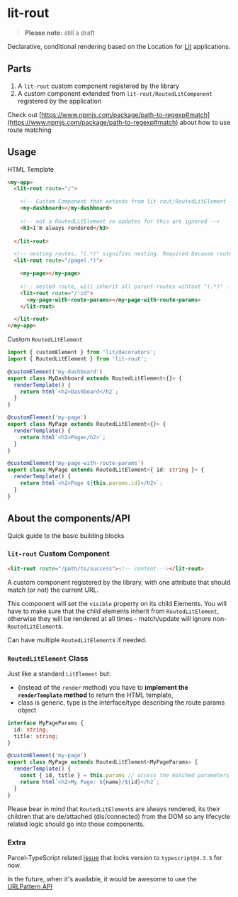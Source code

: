 # lit-rout

> **Please note:** still a draft

Declarative, conditional rendering based on the Location for [Lit](https://lit.dev/) applications.

## Parts

1. A `lit-rout` custom component registered by the library
1. A custom component extended from `lit-rout/RoutedLitComponent` registered by the application

Check out [https://www.npmjs.com/package/path-to-regexp#match](https://www.npmjs.com/package/path-to-regexp#match) about how to use route matching

## Usage

HTML Template

```html
<my-app>
  <lit-rout route="/">

    <!-- Custom Component that extends from lit-rout/RoutedLitElement -->
    <my-dashboard></my-dashboard>
    
    <!-- not a RoutedLitElement so updates for this are ignored -->
    <h3>I'm always rendered</h3>
    
  </lit-rout>

  <!-- nesting routes, "(.*)" signifies nesting. Required because routes are strictly matched -->
  <lit-rout route="/page(.*)">

    <my-page></my-page>
    
    <!-- nested route, will inherit all parent routes wihtout "(.*)" -->
    <lit-rout route="/:id">
      <my-page-with-route-params></my-page-with-route-params>
    </lit-rout>

  </lit-rout>
</my-app>
```

Custom `RoutedLitElement`

```ts
import { customElement } from 'lit/decorators';
import { RoutedLitElement } from 'lit-rout';

@customElement('my-dashboard')
export class MyDashboard extends RoutedLitElement<{}> {
  renderTemplate() {
    return html`<h2>Dashboard</h2`;
  }
}

@customElement('my-page')
export class MyPage extends RoutedLitElement<{}> {
  renderTemplate() {
    return html`<h2>Page</h2>`;
  }
}

@customElement('my-page-with-route-params')
export class MyPage extends RoutedLitElement<{ id: string }> {
  renderTemplate() {
    return html`<h2>Page ${this.params.id}</h2>`;
  }
}
```

## About the components/API

Quick guide to the basic building blocks

### `lit-rout` Custom Component

```html
<lit-rout route="/path/to/success"><!-- content --></lit-rout>
```

A custom component registered by the library, with one attribute that should match (or not) the current URL.

This component will set the `visible` property on its child Elements. You will have to make sure that the child elements inherit from `RoutedLitElement`, otherwise they will be rendered at all times - match/update will ignore non-`RoutedLitElement`s.

Can have multiple `RoutedLitElement`s if needed.

### `RoutedLitElement` Class

Just like a standard `LitElement` but:

- (instead of the `render` method) you have to **implement the `renderTemplate` method** to return the HTML template,
- class is generic, type is the interface/type describing the route params object

```ts
interface MyPageParams {
  id: string;
  title: string;
}

@customElement('my-page')
export class MyPage extends RoutedLitElement<MyPageParams> {
  renderTemplate() {
    const { id, title } = this.params // access the matched parameters from the URL - within the container lit-rout element !!!
    return html`<h2>My Page: ${name}/${id}</h2`;
  }
}
```

Please bear in mind that `RoutedLitElement`s are always rendered, its their children that are de/attached (dis/connected) from the DOM so any lifecycle related logic should go into those components.

### Extra

Parcel-TypeScript related [issue](https://github.com/parcel-bundler/parcel/issues/7325) that locks version to `typescript@4.3.5` for now.

In the future, when it's available, it would be awesome to use the [URLPattern API](https://developer.mozilla.org/en-US/docs/Web/API/URL_Pattern_API)
